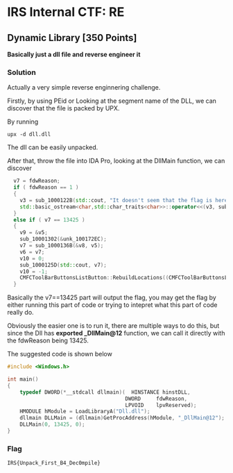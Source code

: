 # IRS Internal CTF: RE

## Dynamic Library [350 Points]

**Basically just a dll file and reverse engineer it**

### Solution

Actually a very simple reverse enginnering challenge.

Firstly, by using PEid or Looking at the segment name of the DLL, we can discover that the file is packed by UPX.

By running

```
upx -d dll.dll
```

The dll can be easily unpacked.


After that, throw the file into IDA Pro, looking at the DllMain function, we can discover

```cpp
  v7 = fdwReason;
  if ( fdwReason == 1 )
  {
    v3 = sub_1000122B(std::cout, "It doesn't seem that the flag is here.");
    std::basic_ostream<char,std::char_traits<char>>::operator<<(v3, sub_1000131B);
  }
  else if ( v7 == 13425 )
  {
    v9 = &v5;
    sub_10001302(&unk_100172EC);
    v7 = sub_1000136B(&v8, v5);
    v6 = v7;
    v10 = 0;
    sub_1000125D(std::cout, v7);
    v10 = -1;
    CMFCToolBarButtonsListButton::RebuildLocations((CMFCToolBarButtonsListButton *)&v8);
  }
```

Basically the v7==13425 part will output the flag, you may get the flag by either running this part of code or trying to intepret what this part of code really do.

Obviously the easier one is to run it, there are multiple ways to do this, but since the Dll has **exported _DllMain@12** function, we can call it directly with the fdwReason being 13425.

The suggested code is shown below

```cpp
#include <Windows.h>

int main()
{
	typedef DWORD(*__stdcall dllmain)(  HINSTANCE hinstDLL,
                                      DWORD     fdwReason,
                                      LPVOID    lpvReserved);
	HMODULE hModule = LoadLibraryA("Dll.dll");
	dllmain DLLMain = (dllmain)GetProcAddress(hModule, "_DllMain@12");
	DLLMain(0, 13425, 0);
}
```

### Flag

```
IRS{Unpack_First_B4_Dec0mpile}
```


